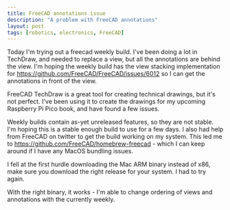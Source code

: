 ```yaml
---
title: FreeCAD annotations issue
description: "A problem with FreeCAD annotations"
layout: post
tags: [robotics, electronics, FreeCAD]
---
```

Today I'm trying out a freecad weekly build. I've been doing a lot in TechDraw, and needed to replace a view, but all the annotations are behind the view. I'm hoping the weekly build has the view stacking implementation for <https://github.com/FreeCAD/FreeCAD/issues/6012> so I can get the annotations in front of the view.

FreeCAD TechDraw is a great tool for creating technical drawings, but it's not perfect. I've been using it to create the drawings for my upcoming Raspberry Pi Pico book, and have found a few issues.

Weekly builds contain as-yet unreleased features, so they are not stable. I'm hoping this is a stable enough build to use for a few days. I also had help from FreeCAD on twitter to get the build working on my system. This led me to <https://github.com/FreeCAD/homebrew-freecad> - which I can keep around if I have any MacOS bundling issues.

I fell at the first hurdle downloading the Mac ARM binary instead of x86, make sure you download the right release for your system. I had to try again.

With the right binary, it works - I'm able to change ordering of views and annotations with the currently weekly.
